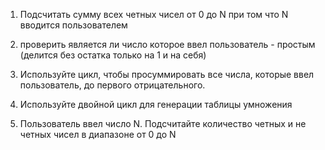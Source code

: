 1. Подсчитать сумму всех четных чисел от 0 до N
   при том что N вводится пользователем

2. проверить является ли число которое ввел пользователь - простым
   (делится без остатка только на 1 и на себя)

3. Используйте цикл, чтобы просуммировать все числа, которые ввел пользователь, до первого отрицательного.

4. Используйте двойной цикл для генерации таблицы умножения

5. Пользователь ввел число N. Подсчитайте количество четных и не четных чисел в диапазоне от 0 до N
